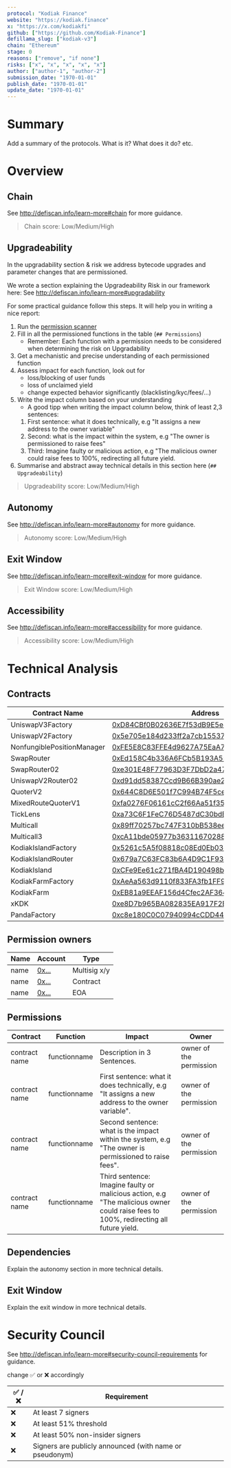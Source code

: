 ```yaml
---
protocol: "Kodiak Finance"
website: "https://kodiak.finance"
x: "https://x.com/kodiakfi"
github: ["https://github.com/Kodiak-Finance"]
defillama_slug: ["kodiak-v3"]
chain: "Ethereum"
stage: 0
reasons: ["remove", "if none"]
risks: ["x", "x", "x", "x", "x"]
author: ["author-1", "author-2"]
submission_date: "1970-01-01"
publish_date: "1970-01-01"
update_date: "1970-01-01"
---
```


# Summary

Add a summary of the protocols. What is it? What does it do? etc.

# Overview

## Chain

See http://defiscan.info/learn-more#chain for more guidance.

> Chain score: Low/Medium/High

## Upgradeability

In the upgradability section & risk we address bytecode upgrades and parameter changes that are permissioned.

We wrote a section explaining the Upgradeability Risk in our framework here: See http://defiscan.info/learn-more#upgradability

For some practical guidance follow this steps. It will help you in writing a nice report:

1. Run the [permission scanner](https://github.com/deficollective/permission-scanner)
2. Fill in all the permissioned functions in the table (`## Permissions`)
   - Remember: Each function with a permission needs to be considered when determining the risk on Upgradability
3. Get a mechanistic and precise understanding of each permissioned function
4. Assess impact for each function, look out for
   - loss/blocking of user funds
   - loss of unclaimed yield
   - change expected behavior significantly (blacklisting/kyc/fees/...)
5. Write the impact column based on your understanding
   - A good tipp when writing the impact column below, think of least 2,3 sentences:
   1. First sentence: what it does technically, e.g "It assigns a new address to the owner variable"
   2. Second: what is the impact within the system, e.g "The owner is permissioned to raise fees"
   3. Third: Imagine faulty or malicious action, e.g "The malicious owner could raise fees to 100%, redirecting all future yield.
6. Summarise and abstract away technical details in this section here (`## Upgradeability`)

> Upgradeability score: Low/Medium/High

## Autonomy

See http://defiscan.info/learn-more#autonomy for more guidance.

> Autonomy score: Low/Medium/High

## Exit Window

See http://defiscan.info/learn-more#exit-window for more guidance.

> Exit Window score: Low/Medium/High

## Accessibility

See http://defiscan.info/learn-more#accessibility for more guidance.

> Accessibility score: Low/Medium/High

# Technical Analysis

## Contracts

| Contract Name              | Address                                                                                                       |
| -------------------------- | ------------------------------------------------------------------------------------------------------------- |
| UniswapV3Factory           | [0xD84CBf0B02636E7f53dB9E5e45A616E05d710990](https://etherscan.io/0xD84CBf0B02636E7f53dB9E5e45A616E05d710990) |
| UniswapV2Factory           | [0x5e705e184d233ff2a7cb1553793464a9d0c3028f](https://etherscan.io/0x5e705e184d233ff2a7cb1553793464a9d0c3028f) |
| NonfungiblePositionManager | [0xFE5E8C83FFE4d9627A75EaA7Fee864768dB989bD](https://etherscan.io/0xFE5E8C83FFE4d9627A75EaA7Fee864768dB989bD) |
| SwapRouter                 | [0xEd158C4b336A6FCb5B193A5570e3a571f6cbe690](https://etherscan.io/0xEd158C4b336A6FCb5B193A5570e3a571f6cbe690) |
| SwapRouter02               | [0xe301E48F77963D3F7DbD2a4796962Bd7f3867Fb4](https://etherscan.io/0xe301E48F77963D3F7DbD2a4796962Bd7f3867Fb4) |
| UniswapV2Router02          | [0xd91dd58387Ccd9B66B390ae2d7c66dBD46BC6022](https://etherscan.io/0xd91dd58387Ccd9B66B390ae2d7c66dBD46BC6022) |
| QuoterV2                   | [0x644C8D6E501f7C994B74F5ceA96abe65d0BA662B](https://etherscan.io/0x644C8D6E501f7C994B74F5ceA96abe65d0BA662B) |
| MixedRouteQuoterV1         | [0xfa0276F06161cC2f66Aa51f3500484EdF8Fc94bB](https://etherscan.io/0xfa0276F06161cC2f66Aa51f3500484EdF8Fc94bB) |
| TickLens                   | [0xa73C6F1FeC76D5487dC30bdB8f11d1F390394b48](https://etherscan.io/0xa73C6F1FeC76D5487dC30bdB8f11d1F390394b48) |
| Multicall                  | [0x89ff70257bc747F310bB538eeFC46aDD763e75d8](https://etherscan.io/0x89ff70257bc747F310bB538eeFC46aDD763e75d8) |
| Multicall3                 | [0xcA11bde05977b3631167028862bE2a173976CA11](https://etherscan.io/0xcA11bde05977b3631167028862bE2a173976CA11) |
| KodiakIslandFactory        | [0x5261c5A5f08818c08Ed0Eb036d9575bA1E02c1d6](https://etherscan.io/0x5261c5A5f08818c08Ed0Eb036d9575bA1E02c1d6) |
| KodiakIslandRouter         | [0x679a7C63FC83b6A4D9C1F931891d705483d4791F](https://etherscan.io/0x679a7C63FC83b6A4D9C1F931891d705483d4791F) |
| KodiakIsland               | [0xCFe9Ee61c271fBA4D190498b5A71B8CB365a3590](https://etherscan.io/0xCFe9Ee61c271fBA4D190498b5A71B8CB365a3590) |
| KodiakFarmFactory          | [0xAeAa563d9110f833FA3fb1FF9a35DFBa11B0c9cF](https://etherscan.io/0xAeAa563d9110f833FA3fb1FF9a35DFBa11B0c9cF) |
| KodiakFarm                 | [0xEB81a9EEAF156d4Cfec2AF364aF36Ad65cF9f0fa](https://etherscan.io/0xEB81a9EEAF156d4Cfec2AF364aF36Ad65cF9f0fa) |
| xKDK                       | [0xe8D7b965BA082835EA917F2B173Ff3E035B69eeB](https://etherscan.io/0xe8D7b965BA082835EA917F2B173Ff3E035B69eeB) |
| PandaFactory               | [0xc8e180C0C07940994cCDD44D59ea649fF291AC7D](https://etherscan.io/0xc8e180C0C07940994cCDD44D59ea649fF291AC7D) |

## Permission owners

| Name | Account                                     | Type         |
| ---- | ------------------------------------------- | ------------ |
| name | [0x...](https://etherscan.io/address/0x...) | Multisig x/y |
| name | [0x...](https://etherscan.io/address/0x...) | Contract     |
| name | [0x...](https://etherscan.io/address/0x...) | EOA          |

## Permissions

| Contract      | Function     | Impact                                                                                                                               | Owner                   |
| ------------- | ------------ | ------------------------------------------------------------------------------------------------------------------------------------ | ----------------------- |
| contract name | functionname | Description in 3 Sentences.                                                                                                          | owner of the permission |
| contract name | functionname | First sentence: what it does technically, e.g "It assigns a new address to the owner variable".                                      | owner of the permission |
| contract name | functionname | Second sentence: what is the impact within the system, e.g "The owner is permissioned to raise fees".                                | owner of the permission |
| contract name | functionname | Third sentence: Imagine faulty or malicious action, e.g "The malicious owner could raise fees to 100%, redirecting all future yield. | owner of the permission |

## Dependencies

Explain the autonomy section in more technical details.

## Exit Window

Explain the exit window in more technical details.

# Security Council

See http://defiscan.info/learn-more#security-council-requirements for guidance.

change ✅ or ❌ accordingly

| ✅ /❌ | Requirement                                             |
| ------ | ------------------------------------------------------- |
| ❌     | At least 7 signers                                      |
| ❌     | At least 51% threshold                                  |
| ❌     | At least 50% non-insider signers                        |
| ❌     | Signers are publicly announced (with name or pseudonym) |
